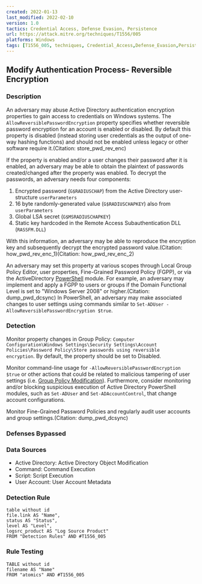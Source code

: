 ```yaml
---
created: 2022-01-13
last_modified: 2022-02-10
version: 1.0
tactics: Credential Access, Defense Evasion, Persistence
url: https://attack.mitre.org/techniques/T1556/005
platforms: Windows
tags: [T1556_005, techniques, Credential_Access,Defense_Evasion,Persistence]
---
```


## Modify Authentication Process- Reversible Encryption

### Description

An adversary may abuse Active Directory authentication encryption properties to gain access to credentials on Windows systems. The <code>AllowReversiblePasswordEncryption</code> property specifies whether reversible password encryption for an account is enabled or disabled. By default this property is disabled (instead storing user credentials as the output of one-way hashing functions) and should not be enabled unless legacy or other software require it.(Citation: store_pwd_rev_enc)

If the property is enabled and/or a user changes their password after it is enabled, an adversary may be able to obtain the plaintext of passwords created/changed after the property was enabled. To decrypt the passwords, an adversary needs four components:

1. Encrypted password (<code>G$RADIUSCHAP</code>) from the Active Directory user-structure <code>userParameters</code>
2. 16 byte randomly-generated value (<code>G$RADIUSCHAPKEY</code>) also from <code>userParameters</code>
3. Global LSA secret (<code>G$MSRADIUSCHAPKEY</code>)
4. Static key hardcoded in the Remote Access Subauthentication DLL (<code>RASSFM.DLL</code>)

With this information, an adversary may be able to reproduce the encryption key and subsequently decrypt the encrypted password value.(Citation: how_pwd_rev_enc_1)(Citation: how_pwd_rev_enc_2)

An adversary may set this property at various scopes through Local Group Policy Editor, user properties, Fine-Grained Password Policy (FGPP), or via the ActiveDirectory [PowerShell](https://attack.mitre.org/techniques/T1059/001) module. For example, an adversary may implement and apply a FGPP to users or groups if the Domain Functional Level is set to "Windows Server 2008" or higher.(Citation: dump_pwd_dcsync) In PowerShell, an adversary may make associated changes to user settings using commands similar to <code>Set-ADUser -AllowReversiblePasswordEncryption $true</code>.

### Detection

Monitor property changes in Group Policy: <code>Computer Configuration\Windows Settings\Security Settings\Account Policies\Password Policy\Store passwords using reversible encryption</code>. By default, the property should be set to Disabled.

Monitor command-line usage for <code>-AllowReversiblePasswordEncryption $true</code> or other actions that could be related to malicious tampering of user settings (i.e. [Group Policy Modification](https://attack.mitre.org/techniques/T1484/001)). Furthermore, consider monitoring and/or blocking suspicious execution of Active Directory PowerShell modules, such as <code>Set-ADUser</code> and <code>Set-ADAccountControl</code>, that change account configurations. 

Monitor Fine-Grained Password Policies and regularly audit user accounts and group settings.(Citation: dump_pwd_dcsync)

### Defenses Bypassed



### Data Sources

  - Active Directory: Active Directory Object Modification
  -  Command: Command Execution
  -  Script: Script Execution
  -  User Account: User Account Metadata
### Detection Rule

```dataview
table without id
file.link AS "Name",
status AS "Status",
level AS "Level",
logsrc_product AS "Log Source Product"
FROM "Detection Rules" AND #T1556_005
```

### Rule Testing

```dataview
TABLE without id
filename AS "Name"
FROM "atomics" AND #T1556_005
```
